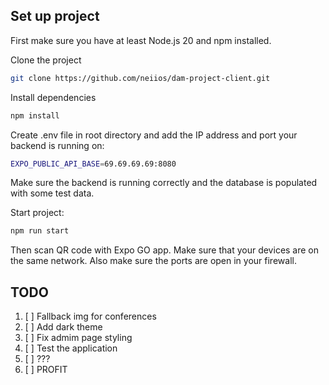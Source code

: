 ## Set up project

First make sure you have at least Node.js 20 and npm installed.

Clone the project

```sh
git clone https://github.com/neiios/dam-project-client.git
```

Install dependencies

```sh
npm install
```

Create .env file in root directory and add the IP address and port your backend is running on:

```sh
EXPO_PUBLIC_API_BASE=69.69.69.69:8080
```

Make sure the backend is running correctly and the database is populated with some test data.

Start project:

```sh
npm run start
```

Then scan QR code with Expo GO app.
Make sure that your devices are on the same network.
Also make sure the ports are open in your firewall.

## TODO

1. [ ] Fallback img for conferences
1. [ ] Add dark theme
1. [ ] Fix admim page styling
1. [ ] Test the application
1. [ ] ???
1. [ ] PROFIT
